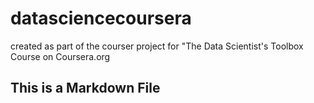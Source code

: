 # datasciencecoursera
created as part of the courser project for "The Data Scientist's Toolbox Course on Coursera.org

## This is a Markdown File
